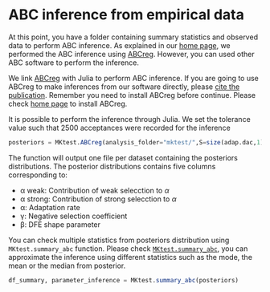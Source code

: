 # ABC inference from empirical data

At this point, you have a folder containing summary statistics and observed data to perform ABC inference. As explained in our [home page](index.md), we performed the ABC inference using [ABCreg](https://github.com/molpopgen/ABCreg). However, you can used other ABC software to perform the inference.

We link [ABCreg](https://github.com/molpopgen/ABCreg) with Julia to perform ABC inference. If you are going to use ABCreg to make inferences from our software directly, please [cite the publication](https://doi.org/10.1186/1471-2156-10-35). Remember you need to install ABCreg before continue. Please check [home page](index.md) to install ABCreg.

It is possible to perform the inference through Julia. We set the tolerance value such that 2500 acceptances were recorded for the inference

```julia
posteriors = MKtest.ABCreg(analysis_folder="mktest/",S=size(adap.dac,1),tol=0.025,abcreg="/home/jmurga/ABCreg/src/reg");
```
The function will output one file per dataset containing the posteriors distributions. The posterior distributions contains five columns corresponding to:
 - α weak: Contribution of weak selecction to $\alpha$
 - α strong: Contribution of strong selecction to $\alpha$
 - α: Adaptation rate
 - γ: Negative selection coefficient
 - β: DFE shape parameter

You can check multiple statistics from posteriors distribution using `MKtest.summary_abc` function. Please check [```MKtest.summary_abc```](@ref), you can approximate the inference using different statistics such as the mode, the mean or the median from posterior.

```julia
df_summary, parameter_inference = MKtest.summary_abc(posteriors)
```
